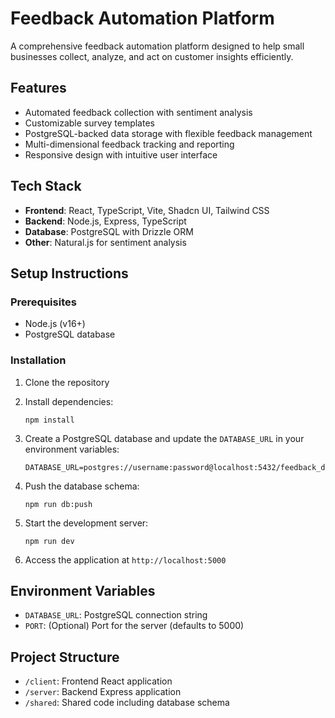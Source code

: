 # Feedback Automation Platform

A comprehensive feedback automation platform designed to help small businesses collect, analyze, and act on customer insights efficiently.

## Features
- Automated feedback collection with sentiment analysis
- Customizable survey templates
- PostgreSQL-backed data storage with flexible feedback management
- Multi-dimensional feedback tracking and reporting
- Responsive design with intuitive user interface

## Tech Stack
- **Frontend**: React, TypeScript, Vite, Shadcn UI, Tailwind CSS
- **Backend**: Node.js, Express, TypeScript
- **Database**: PostgreSQL with Drizzle ORM
- **Other**: Natural.js for sentiment analysis

## Setup Instructions

### Prerequisites
- Node.js (v16+)
- PostgreSQL database

### Installation

1. Clone the repository
2. Install dependencies:
   ```
   npm install
   ```

3. Create a PostgreSQL database and update the `DATABASE_URL` in your environment variables:
   ```
   DATABASE_URL=postgres://username:password@localhost:5432/feedback_db
   ```

4. Push the database schema:
   ```
   npm run db:push
   ```

5. Start the development server:
   ```
   npm run dev
   ```

6. Access the application at `http://localhost:5000`

## Environment Variables

- `DATABASE_URL`: PostgreSQL connection string
- `PORT`: (Optional) Port for the server (defaults to 5000)

## Project Structure

- `/client`: Frontend React application
- `/server`: Backend Express application
- `/shared`: Shared code including database schema